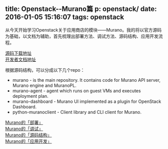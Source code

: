 title: Openstack--Murano篇
p: openstack/
date: 2016-01-05 15:16:07
tags: openstack
---

从今天开始学习Openstack关于应用商店的模块——Murano。我的将以官方源码为基础，以文档为辅助，首先梳理出部署方法、调试方法、源码结构、应用开发流程。

[源码下载地址](https://git.openstack.org/cgit/?q=murano)  
[开发者文档地址](http://murano.readthedocs.org/en/latest/)

根据源码结构，可以分成以下几个repo：

* murano - is the main repository. It contains code for Murano API server, Murano engine and MuranoPL.
* murano-agent - agent which runs on guest VMs and executes deployment plan.
* murano-dashboard - Murano UI implemented as a plugin for OpenStack Dashboard.
* python-muranoclient - Client library and CLI client for Murano.

[Murano的「部署」]()  
[Murano的「调试」]()  
[Murano的「源码结构」]()  
[Murano的「应用开发」]()  

